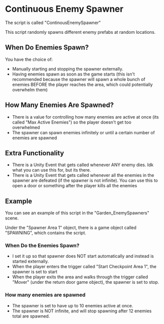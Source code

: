 
# Continuous Enemy Spawner

The script is called "ContinousEnemySpawner"

This script randomly spawns different enemy prefabs at random locations.

## When Do Enemies Spawn?

You have the choice of:

- Manually starting and stopping the spawner externally.
- Having enemies spawn as soon as the game starts (this isn't recommended because the spawner will spawn a whole bunch of enemies BEFORE the player reaches the area, which could potentially overwhelm them)

## How Many Enemies Are Spawned?
- There is a value for controlling how many enemies are active at once (its called "Max Active Enemies") so the player doesn't get too overwhelmed
- The spawner can spawn enemies infinitely or until a certain number of enemies are spawned

## Extra Functionality
- There is a Unity Event that gets called whenever ANY enemy dies. Idk what you can use this for, but its there.
- There is a Unity Event that gets called whenever all the enemies in the spawner are defeated (if the spawner is not infinite). You can use this to open a door or something after the player kills all the enemies

## Example

You can see an example of this script in the "Garden_EnemySpawners" scene.

Under the "Spawner Area 1" object, there is a game object called "SPAWNING", which contains the script.

### When Do the Enemies Spawn?
- I set it up so that spawner does NOT start automatically and instead is started externally.
- When the player enters the trigger called "Start Checkpoint Area 1", the spawner is set to start
- When the player exits the area and walks through the trigger called "Mover" (under the return door game object), the spawner is set to stop.

### How many enemies are spawned
- The spawner is set to have up to 10 enemies active at once.
- The spawner is NOT infinite, and will stop spawning after 12 enemies total are spawned.
